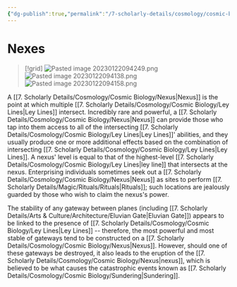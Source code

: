 ```yaml
---
{"dg-publish":true,"permalink":"/7-scholarly-details/cosmology/cosmic-biology/nexus/","noteIcon":""}
---
```


# Nexes

>[!grid]
>![Pasted image 20230122094249.png](/img/user/x.%20Assets/Attachments/Pasted%20image%2020230122094249.png)
>![Pasted image 20230122094138.png](/img/user/x.%20Assets/Attachments/Pasted%20image%2020230122094138.png)
>![Pasted image 20230122094158.png](/img/user/x.%20Assets/Attachments/Pasted%20image%2020230122094158.png)

A [[7. Scholarly Details/Cosmology/Cosmic Biology/Nexus\|Nexus]] is the point at which multiple [[7. Scholarly Details/Cosmology/Cosmic Biology/Ley Lines\|Ley Lines]] intersect. Incredibly rare and powerful, a [[7. Scholarly Details/Cosmology/Cosmic Biology/Nexus\|Nexus]] can provide those who tap into them access to all of the intersecting [[7. Scholarly Details/Cosmology/Cosmic Biology/Ley Lines\|Ley Lines]]' abilities, and they usually produce one or more additional effects based on the combination of intersecting [[7. Scholarly Details/Cosmology/Cosmic Biology/Ley Lines\|Ley Lines]]. A nexus' level is equal to that of the highest-level [[7. Scholarly Details/Cosmology/Cosmic Biology/Ley Lines\|ley line]] that intersects at the nexus. Enterprising individuals sometimes seek out a [[7. Scholarly Details/Cosmology/Cosmic Biology/Nexus\|Nexus]] as sites to perform [[7. Scholarly Details/Magic/Rituals/Rituals\|Rituals]]; such locations are jealously guarded by those who wish to claim the nexus's power.

The stability of any gateway between planes (including [[7. Scholarly Details/Arts & Culture/Architecture/Eluvian Gate\|Eluvian Gate]]) appears to be linked to the presence of [[7. Scholarly Details/Cosmology/Cosmic Biology/Ley Lines\|Ley Lines]] -- therefore, the most powerful and most stable of gateways tend to be constructed on a [[7. Scholarly Details/Cosmology/Cosmic Biology/Nexus\|Nexus]]. However, should one of these gateways be destroyed, it also leads to the eruption of the [[7. Scholarly Details/Cosmology/Cosmic Biology/Nexus\|nexus]], which is believed to be what causes the catastrophic events known as [[7. Scholarly Details/Cosmology/Cosmic Biology/Sundering\|Sundering]]. 